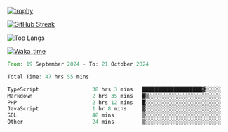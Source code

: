 <!--
**ren-joey/ren-joey** is a ✨ _special_ ✨ repository because its `README.md` (this file) appears on your GitHub profile.

Here are some ideas to get you started:

- 🔭 I’m currently working on ...
- 🌱 I’m currently learning ...
- 👯 I’m looking to collaborate on ...
- 🤔 I’m looking for help with ...
- 💬 Ask me about ...
- 📫 How to reach me: ...
- 😄 Pronouns: ...
- ⚡ Fun fact: ...
-->

[![trophy](https://github-profile-trophy.vercel.app/?username=ren-joey&theme=darkhub)](https://github.com/ren-joey)

[![GitHub Streak](https://streak-stats.demolab.com/?user=ren-joey&theme=dark)](https://github.com/ren-joey)

![Top Langs](https://github-readme-stats.vercel.app/api/top-langs?username=ren-joey&show_icons=true&layout=compact&locale=en&hide=html,CSS,scss,Pug,Twig&theme=dark)

[![Waka_time](https://github-readme-stats.vercel.app/api/wakatime?username=joeyren&theme=dark)](https://github.com/ren-joey)

<!--START_SECTION:waka-->

```rust
From: 19 September 2024 - To: 21 October 2024

Total Time: 47 hrs 55 mins

TypeScript                 38 hrs 3 mins   ███████████████████▓░░░░░   78.75 %
Markdown                   2 hrs 35 mins   █▒░░░░░░░░░░░░░░░░░░░░░░░   05.38 %
PHP                        2 hrs 12 mins   █░░░░░░░░░░░░░░░░░░░░░░░░   04.56 %
JavaScript                 1 hr 8 mins     ▓░░░░░░░░░░░░░░░░░░░░░░░░   02.38 %
SQL                        48 mins         ▒░░░░░░░░░░░░░░░░░░░░░░░░   01.67 %
Other                      24 mins         ▒░░░░░░░░░░░░░░░░░░░░░░░░   00.84 %
```

<!--END_SECTION:waka-->
